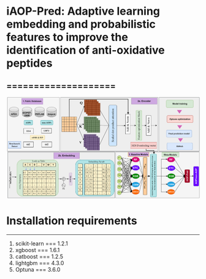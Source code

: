 # iAOP-Pred: Adaptive learning embedding and probabilistic features to improve the identification of anti-oxidative peptides
## ====================


<img src="Architecture-iAOP-Pred.png" alt="Alt text" title="Architecture of the iAOP-Pred method">

# Installation requirements
------------------------------------------------------------------------
1. scikit-learn  === 1.2.1
2. xgboost === 1.6.1
3. catboost === 1.2.5
4. lightgbm === 4.3.0
5. Optuna === 3.6.0
